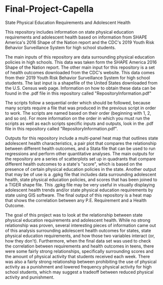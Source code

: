 # Final-Project-Capella
State Physical Education Requirements and Adolescent Health

This repository includes information on state physical education requirements and adolescent health based on information from SHAPE America's 2016 Shape of the Nation report and the CDC's 2019 Youth Risk Behavior Surveillance System for high school students.

The main inputs of this repository are data surrounding physical education policies in high schools. This data was taken form the SHAPE America 2016 Shape of the Nation report. The other main input for this repository is a set of health outcomes downloaded from the CDC's website. This data comes from their 2019 Youth Risk Behavior Surveillance System for high school students. The last input is a shapefile of the United States downloaded from the U.S. Census web page. Information on how to obtain these data can be found in the .pdf file in this repository called "RepositoryInformation.pdf"

The scripts follow a sequential order which should be followed, because many scripts require a file that was produced in the previous script in order to work. The scripts are named based on their order (beginning with 1, 2, and so on). For more information on the order in which you must run the scripts as well as each scripts specific inputs and outputs, look in the .pdf file in this repository called "RepositoryInformation.pdf".

Outputs for this repository include a multi-panel heat map that outlines state adolescent health characteristics, a pair plot that compares the relationship between different health outcomes, and a Stata file that can be used to run regressions and perform other quantitative analyses. The main outputs for the repository are a series of scatterplots set up in quadrants that compare different health outcomes to a state's "score", which is based on the presence of certain  physical education policies in the state. Another output that may be of use is a .gpkg file that includes data surrounding adolescent health, state physical education policies, and scores that has been joined to a TIGER shape file. This .gpkg file may be very useful in visually displaying adolescent health trends and/or state physical education requirements by state using GIS software. The final output of this repository is a heat map that shows the correlation between any P.E. Requirement and a Health Outcome.

The goal of this project was to look at the relationship between state physical education requirements and adolescent health. While no strong relationship was proven, several interesting pieces of information came out of this analysis surrounding adolescent health outcomes for states, state physical education requirements, and how those two variables interact (or, how they don't). Furthermore, when the final data set was used to check the correlation between requirements and health outcomes in teens, there were some fairly strong relationships, specifically surrounding scores and the amount of physical activity that students received each week. There was also a fairly strong relationship between prohibiting the use of physical activity as a punishment and lowered frequency physical activity for high school students, which may suggest a tradeoff between reduced physical activity and punishment.  
